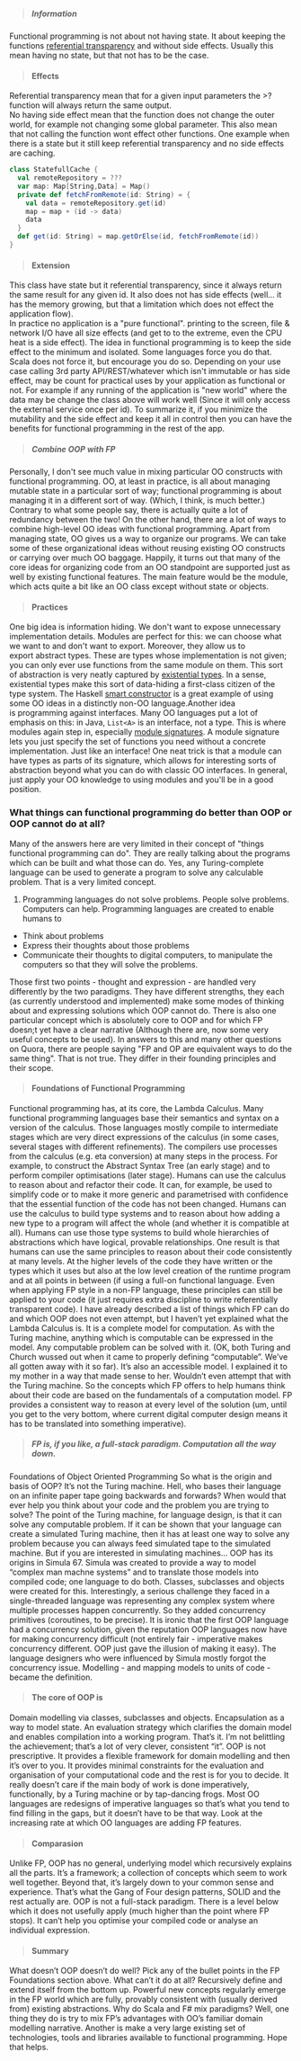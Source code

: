> ##### Information
Functional programming is not about not having state. It about keeping the functions [referential transparency](http://en.wikipedia.org/wiki/Referential_transparency_%28computer_science%29) and without side effects. Usually this mean having no state, but that not has to be the case.  

> #### Effects
Referential transparency mean that for a given input parameters the >?function will always return the same output.  
No having side effect mean that the function does not change the outer world, for example not changing some global parameter. This also mean that not calling the function wont effect other functions.
One example when there is a state but it still keep referential transparency and no side effects are caching.


```scala
class StatefullCache {
  val remoteRepository = ???
  var map: Map[String,Data] = Map()
  private def fetchFromRemote(id: String) = {
    val data = remoteRepository.get(id)
    map = map + (id -> data)
    data
  }
  def get(id: String) = map.getOrElse(id, fetchFromRemote(id))
}
```

> #### Extension
This class have state but it referential transparency, since it always return the same result for any given id. It also does not has side effects (well... it has the memory growing, but that a limitation which does not effect the application flow).  
In practice no application is a "pure functional". printing to the screen, file & network I/O have all size effects (and get to to the extreme, even the CPU heat is a side effect). The idea in functional programming is to keep the side effect to the minimum and isolated. Some languages force you do that. Scala does not force it, but encourage you do so.
Depending on your use case calling 3rd party API/REST/whatever which isn't immutable or has side effect, may be count for practical uses by your application as functional or not. For example if any running of the application is "new world" where the data may be change the class above will work well (Since it will only access the external service once per id).
To summarize it, if you minimize the mutability and the side effect and keep it all in control then you can have the benefits for functional programming in the rest of the app.


>##### Combine OOP with FP
Personally, I don't see much value in mixing particular OO constructs with functional programming. OO, at least in practice, is all about managing mutable state in a particular sort of way; functional programming is about managing it in a different sort of way. (Which, I think, is much better.) Contrary to what some people say, there is actually quite a lot of redundancy between the two!
On the other hand, there are a lot of ways to combine high-level OO ideas with functional programming. Apart from managing state, OO gives us a way to organize our programs. We can take some of these organizational ideas without reusing existing OO constructs or carrying over much OO baggage.
Happily, it turns out that many of the core ideas for organizing code from an OO standpoint are supported just as well by existing functional features. The main feature would be the module, which acts quite a bit like an OO class except without state or objects.

>#### Practices
One big idea is information hiding. We don't want to expose unnecessary implementation details. Modules are perfect for this: we can choose what we want to and don't want to export. Moreover, they allow us to export abstract types. These are types whose implementation is not given; you can only ever use functions from the same module on them. This sort of abstraction is very neatly captured by [existential types](http://stackoverflow.com/questions/292274/what-is-an-existential-type "stackoverflow.com"). In a sense, existential types make this sort of data-hiding a first-class citizen of the type system. The Haskell [smart constructor](http://www.haskell.org/haskellwiki/Smart_constructors "www.haskell.org") is a great example of using some OO ideas in a distinctly non-OO language.Another idea is programming against interfaces. Many OO languages put a lot of emphasis on this: in Java, `List<A>` is an interface, not a type. This is where modules again step in, especially [module signatures](http://caml.inria.fr/pub/docs/manual-ocaml/moduleexamples.html#sec19 "caml.inria.fr"). A module signature lets you just specify the set of functions you need without a concrete implementation. Just like an interface! One neat trick is that a module can have types as parts of its signature, which allows for interesting sorts of abstraction beyond what you can do with classic OO interfaces.
In general, just apply your OO knowledge to using modules and you'll be in a good position.

### What things can functional programming do better than OOP or OOP cannot do at all?
Many of the answers here are very limited in their concept of "things functional programming can do". They are really talking about the programs which can be built and what those can do. Yes, any Turing-complete language can be used to generate a program to solve any calculable problem. That is a very limited concept.

1. Programming languages do not solve problems. People solve problems. Computers can help. Programming languages are created to enable humans to 
- Think about problems
- Express their thoughts about those problems
- Communicate their thoughts to digital computers, to manipulate the computers so that they will solve the problems.

Those first two points - thought and expression - are handled very differently by the two paradigms. They have different strengths, they each  (as currently understood and implemented) make some modes of thinking about and expressing solutions which OOP cannot do. There is also one particular concept which is absolutely core to OOP and for which FP doesn;t yet have a clear narrative (Although there are, now some very useful concepts to be used).
In answers to this and many other questions on Quora, there are people saying "FP and OP are equivalent ways to do the same thing". That is not true. They differ in their founding principles and their scope.

>#### Foundations of Functional Programming
Functional programming has, at its core, the Lambda Calculus.
Many functional programming languages base their semantics and syntax on a version of the calculus.
Those languages mostly compile to intermediate stages which are very direct expressions of the calculus (in some cases, several stages with different refinements).
The compilers use processes from the calculus (e.g. eta conversion) at many steps in the process. For example, to construct the Abstract Syntax Tree (an early stage) and to perform compiler optimisations (later stage).
Humans can use the calculus to reason about and refactor their code. It can, for example, be used to simplify code or to make it more generic and parametrised with confidence that the essential function of the code has not been changed.
Humans can use the calculus to build type systems and to reason about how adding a new type to a program will affect the whole (and whether it is compatible at all).
Humans can use those type systems to build whole hierarchies of abstractions which have logical, provable relationships.
One result is that humans can use the same principles to reason about their code consistently at many levels. At the higher levels of the code they have written or the types which it uses but also at the low level creation of the runtime program and at all points in between (if using a full-on functional language.
Even when applying FP style in a non-FP language, these principles can still be applied to your code (it just requires extra discipline to write referentially transparent code).
I have already described a list of things which FP can do and which OOP does not even attempt, but I haven’t yet explained what the Lambda Calculus is.
It is a complete model for computation. As with the Turing machine, anything which is computable can be expressed in the model. Any computable problem can be solved with it. (OK, both Turing and Church wussed out when it came to properly defining “computable”. We’ve all gotten away with it so far).
It’s also an accessible model. I explained it to my mother in a way that made sense to her. Wouldn’t even attempt that with the Turing machine.
So the concepts which FP offers to help humans think about their code are based on the fundamentals of a computation model. FP provides a consistent way to reason at every level of the solution (um, until you get to the very bottom, where current digital computer design means it has to be translated into something imperative).

> ##### FP is, if you like, a full-stack paradigm. Computation all the way down.
Foundations of Object Oriented Programming
So what is the origin and basis of OOP?
It’s not the Turing machine. Hell, who bases their language on an infinite paper tape going backwards and forwards? When would that ever help you think about your code and the problem you are trying to solve? The point of the Turing machine, for language design, is that it can solve any computable problem. If it can be shown that your language can create a simulated Turing machine, then it has at least one way to solve any problem because you can always feed simulated tape to the simulated machine.
But if you are interested in simulating machines...
OOP has its origins in Simula 67. Simula was created to provide a way to model “complex man machne systems” and to translate those models into compiled code; one language to do both. Classes, subclasses and objects were created for this.
Interestingly, a serious challenge they faced in a single-threaded language was representing any complex system where multiple processes happen concurrently. So they added concurrency primitives (coroutines, to be precise). It is ironic that the first OOP language had a concurrency solution, given the reputation OOP languages now have for making concurrency difficult (not entirely fair - imperative makes concurrency different. OOP just gave the illusion of making it easy).
The language designers who were influenced by Simula mostly forgot the concurrency issue. Modelling - and mapping models to units of code - became the definition.

> #### The core of OOP is
Domain modelling via classes, subclasses and objects.
Encapsulation as a way to model state.
An evaluation strategy which clarifies the domain model and enables compilation into a working program.
That’s it. I’m not belittling the achievement; that’s a lot of very clever, consistent “it”.
OOP is not prescriptive. It provides a flexible framework for domain modelling and then it’s over to you. It provides minimal constraints for the evaluation and organisation of your computational code and the rest is for you to decide. It really doesn’t care if the main body of work is done imperatively, functionally, by a Turing machine or by tap-dancing frogs. Most OO languages are redesigns of imperative languages so that’s what you tend to find filling in the gaps, but it doesn’t have to be that way. Look at the increasing rate at which OO languages are adding FP features.

>#### Comparasion
Unlike FP, OOP has no general, underlying model which recursively explains all the parts. It’s a framework; a collection of concepts which seem to work well together.
Beyond that, it’s largely down to your common sense and experience. That’s what the Gang of Four design patterns, SOLID and the rest actually are.
OOP is not a full-stack paradigm. There is a level below which it does not usefully apply (much higher than the point where FP stops). It can’t help you optimise your compiled code or analyse an individual expression.

>#### Summary
What doesn’t OOP doesn’t do well? Pick any of the bullet points in the FP Foundations section above.
What can’t it do at all? Recursively define and extend itself from the bottom up. Powerful new concepts regularly emerge in the FP world which are fully, provably consistent with (usually derived from) existing abstractions.
Why do Scala and F# mix paradigms? Well, one thing they do is try to mix FP’s advantages with OO’s familiar domain modelling narrative. Another is make a very large existing set of technologies, tools and libraries available to functional programming.
Hope that helps.














